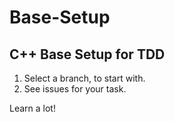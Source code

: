 # Base-Setup

## C++ Base Setup for TDD

1. Select a branch, to start with.
2. See issues for your task.

Learn a lot!